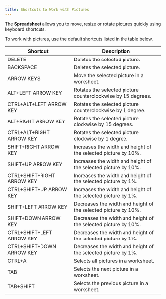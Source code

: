 ```yaml
---
title: Shortcuts to Work with Pictures
---
```

The **Spreadsheet** allows you to move, resize or rotate pictures quickly using keyboard shortcuts.

To work with pictures, use the default shortcuts listed in the table below.

| Shortcut | Description |
|---|---|
| DELETE | Deletes the selected picture. |
| BACKSPACE | Deletes the selected picture. |
| ARROW KEYS | Move the selected picture in a worksheet. |
| ALT+LEFT ARROW KEY | Rotates the selected picture counterclockwise by 15 degrees. |
| CTRL+ALT+LEFT ARROW KEY | Rotates the selected picture counterclockwise by 1 degree. |
| ALT+RIGHT ARROW KEY | Rotates the selected picture clockwise by 15 degrees. |
| CTRL+ALT+RIGHT ARROW KEY | Rotates the selected picture clockwise by 1 degree. |
| SHIFT+RIGHT ARROW KEY | Increases the width and height of the selected picture by 10%. |
| SHIFT+UP ARROW KEY | Increases the width and height of the selected picture by 10%. |
| CTRL+SHIFT+RIGHT ARROW KEY | Increases the width and height of the selected picture by 1%. |
| CTRL+SHIFT+UP ARROW KEY | Increases the width and height of the selected picture by 1%. |
| SHIFT+LEFT ARROW KEY | Decreases the width and height of the selected picture by 10%. |
| SHIFT+DOWN ARROW KEY | Decreases the width and height of the selected picture by 10%. |
| CTRL+SHIFT+LEFT ARROW KEY | Decreases the width and height of the selected picture by 1%. |
| CTRL+SHIFT+DOWN ARROW KEY | Decreases the width and height of the selected picture by 1%. |
| CTRL+A | Selects all pictures in a worksheet. |
| TAB | Selects the next picture in a worksheet. |
| TAB+SHIFT | Selects the previous picture in a worksheet. |